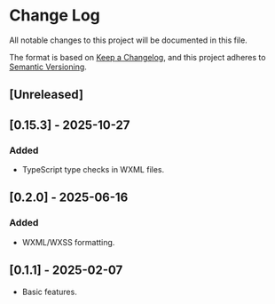 # Change Log

All notable changes to this project will be documented in this file.

The format is based on [Keep a Changelog](https://keepachangelog.com/en/1.1.0/),
and this project adheres to [Semantic Versioning](https://semver.org/spec/v2.0.0.html).

## [Unreleased]

## [0.15.3] - 2025-10-27

### Added

* TypeScript type checks in WXML files.

## [0.2.0] - 2025-06-16

### Added

* WXML/WXSS formatting.

## [0.1.1] - 2025-02-07

* Basic features.
